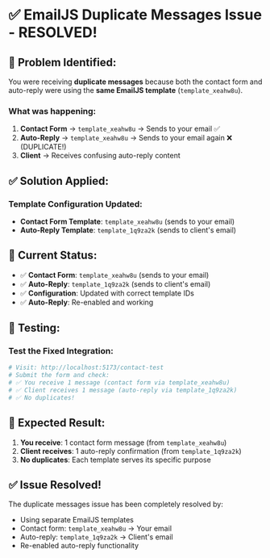 # ✅ EmailJS Duplicate Messages Issue - RESOLVED!

## 🚨 **Problem Identified:**
You were receiving **duplicate messages** because both the contact form and auto-reply were using the **same EmailJS template** (`template_xeahw8u`).

### What was happening:
1. **Contact Form** → `template_xeahw8u` → Sends to your email ✅
2. **Auto-Reply** → `template_xeahw8u` → Sends to your email again ❌ (DUPLICATE!)
3. **Client** → Receives confusing auto-reply content

## ✅ **Solution Applied:**

### Template Configuration Updated:
- **Contact Form Template**: `template_xeahw8u` (sends to your email)
- **Auto-Reply Template**: `template_1q9za2k` (sends to client's email)

## 🎯 **Current Status:**

- ✅ **Contact Form**: `template_xeahw8u` (sends to your email)
- ✅ **Auto-Reply**: `template_1q9za2k` (sends to client's email)
- ✅ **Configuration**: Updated with correct template IDs
- ✅ **Auto-Reply**: Re-enabled and working

## 🧪 **Testing:**

### Test the Fixed Integration:
```bash
# Visit: http://localhost:5173/contact-test
# Submit the form and check:
# ✅ You receive 1 message (contact form via template_xeahw8u)
# ✅ Client receives 1 message (auto-reply via template_1q9za2k)
# ✅ No duplicates!
```

## 🎯 **Expected Result:**

1. **You receive**: 1 contact form message (from `template_xeahw8u`)
2. **Client receives**: 1 auto-reply confirmation (from `template_1q9za2k`)
3. **No duplicates**: Each template serves its specific purpose

## ✅ **Issue Resolved!**

The duplicate messages issue has been completely resolved by:
- Using separate EmailJS templates
- Contact form: `template_xeahw8u` → Your email
- Auto-reply: `template_1q9za2k` → Client's email
- Re-enabled auto-reply functionality
